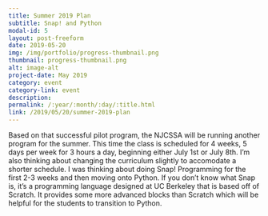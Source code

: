 ```yaml
---
title: Summer 2019 Plan
subtitle: Snap! and Python
modal-id: 5
layout: post-freeform
date: 2019-05-20
img: /img/portfolio/progress-thumbnail.png
thumbnail: progress-thumbnail.png
alt: image-alt
project-date: May 2019
category: event
category-link: event
description:
permalink: /:year/:month/:day/:title.html
link: /2019/05/20/summer-2019-plan
---
```


Based on that successful pilot program, the NJCSSA will be running another program for the summer. This time the class is scheduled for 4 weeks, 5 days per week for 3 hours a day, beginning either July 1st or July 8th. I’m also thinking about changing the curriculum slightly to accomodate a shorter schedule. I was thinking about doing Snap! Programming for the first 2-3 weeks and then moving onto Python. If you don’t know what Snap is, it’s a programming language designed at UC Berkeley that is based off of Scratch. It provides some more advanced blocks than Scratch which will be helpful for the students to transition to Python.
